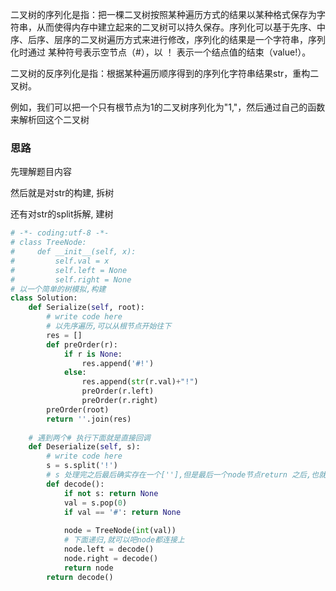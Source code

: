 二叉树的序列化是指：把一棵二叉树按照某种遍历方式的结果以某种格式保存为字符串，从而使得内存中建立起来的二叉树可以持久保存。序列化可以基于先序、中序、后序、层序的二叉树遍历方式来进行修改，序列化的结果是一个字符串，序列化时通过 某种符号表示空节点（#），以 ！ 表示一个结点值的结束（value!）。

二叉树的反序列化是指：根据某种遍历顺序得到的序列化字符串结果str，重构二叉树。

例如，我们可以把一个只有根节点为1的二叉树序列化为"1,"，然后通过自己的函数来解析回这个二叉树

### 思路

先理解题目内容

然后就是对str的构建, 拆树

还有对str的split拆解, 建树

```python
# -*- coding:utf-8 -*-
# class TreeNode:
#     def __init__(self, x):
#         self.val = x
#         self.left = None
#         self.right = None
# 以一个简单的树模拟,构建
class Solution:
    def Serialize(self, root):
        # write code here
        # 以先序遍历,可以从根节点开始往下
        res = []
        def preOrder(r):
            if r is None:
                res.append('#!')
            else:
                res.append(str(r.val)+"!")
                preOrder(r.left)
                preOrder(r.right)
        preOrder(root)
        return ''.join(res)
     
    # 遇到两个# 执行下面就是直接回调
    def Deserialize(self, s):
        # write code here
        s = s.split('!')
        # s 处理完之后最后确实存在一个[''],但是最后一个node节点return 之后,也就结束了,也不会继续pop出来判定了
        def decode():
            if not s: return None
            val = s.pop(0)
            if val == '#': return None
             
            node = TreeNode(int(val))
            # 下面递归,就可以吧node都连接上
            node.left = decode()
            node.right = decode()
            return node
        return decode()
```

